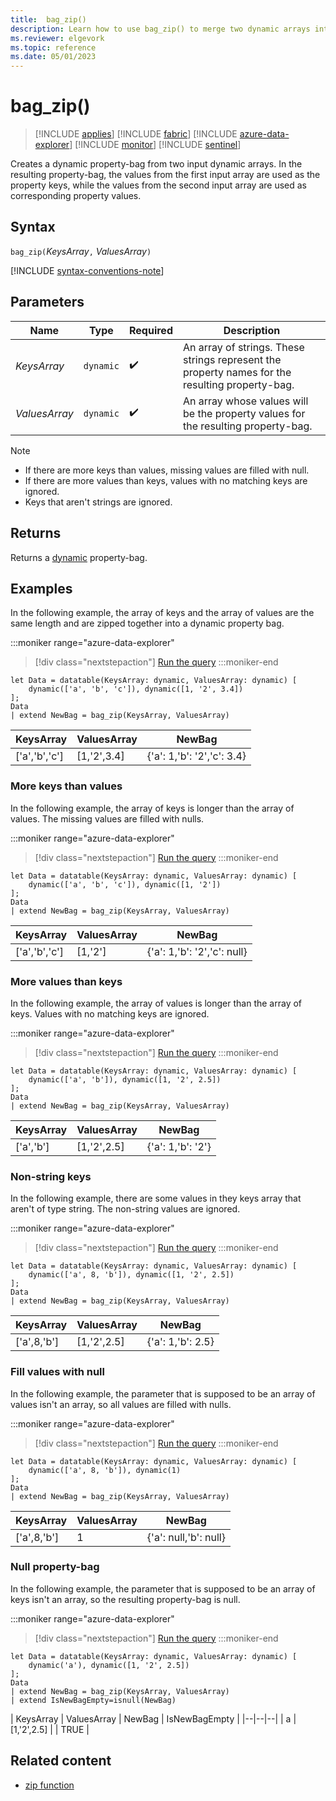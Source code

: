 ```yaml
---
title:  bag_zip() 
description: Learn how to use bag_zip() to merge two dynamic arrays into a single property-bag of keys and values.
ms.reviewer: elgevork
ms.topic: reference
ms.date: 05/01/2023
---
```

# bag_zip()

> [!INCLUDE [applies](../includes/applies-to-version/applies.md)] [!INCLUDE [fabric](../includes/applies-to-version/fabric.md)] [!INCLUDE [azure-data-explorer](../includes/applies-to-version/azure-data-explorer.md)] [!INCLUDE [monitor](../includes/applies-to-version/monitor.md)] [!INCLUDE [sentinel](../includes/applies-to-version/sentinel.md)]

Creates a dynamic property-bag from two input dynamic arrays. In the resulting property-bag, the values from the first input array are used as the property keys, while the values from the second input array are used as corresponding property values.

## Syntax

`bag_zip(`*KeysArray*`,` *ValuesArray*`)`

[!INCLUDE [syntax-conventions-note](../includes/syntax-conventions-note.md)]

## Parameters

|Name|Type|Required|Description|
|--|--|--|--|
| *KeysArray* | `dynamic` |  :heavy_check_mark: | An array of strings. These strings represent the property names for the resulting property-bag.|
| *ValuesArray* | `dynamic` |  :heavy_check_mark: | An array whose values will be the property values for the resulting property-bag.|

> [!NOTE]
>
> * If there are more keys than values, missing values are filled with null.
> * If there are more values than keys, values with no matching keys are ignored.
> * Keys that aren't strings are ignored.

## Returns

Returns a [dynamic](scalar-data-types/dynamic.md) property-bag.

## Examples

In the following example, the array of keys and the array of values are the same length and are zipped together into a dynamic property bag.

:::moniker range="azure-data-explorer"
> [!div class="nextstepaction"]
> <a href="https://dataexplorer.azure.com/clusters/help/databases/Samples?query=H4sIAAAAAAAAA8tJLVFwSSxJVLBVSAFSJYlJOaka3qmVxY5FRYmVVgoplXmJuZnJOgphiTmlqWiimgrRvFwKQADla0SrJ6rrKKgngYhk9VhNHYSMIVDICChurGcSq8nLFWvNywWyl5erRiG1oiQ1L0XBL7XcKTEd6JCkxPT4qswChDNQbNcEAJQm8tKzAAAA" target="_blank">Run the query</a>
:::moniker-end

```kusto
let Data = datatable(KeysArray: dynamic, ValuesArray: dynamic) [
    dynamic(['a', 'b', 'c']), dynamic([1, '2', 3.4])
];
Data
| extend NewBag = bag_zip(KeysArray, ValuesArray)
```

| KeysArray | ValuesArray | NewBag |
|--|--|--|
| ['a','b','c'] | [1,'2',3.4] | {'a': 1,'b': '2','c': 3.4} |

### More keys than values

In the following example, the array of keys is longer than the array of values. The missing values are filled with nulls.

:::moniker range="azure-data-explorer"
> [!div class="nextstepaction"]
> <a href="https://dataexplorer.azure.com/clusters/help/databases/Samples?query=H4sIAAAAAAAAA8tJLVFwSSxJVLBVSAFSJYlJOaka3qmVxY5FRYmVVgoplXmJuZnJOgphiTmlqWiimgrRvFwKQADla0SrJ6rrKKgngYhk9VhNHYSMIVDICCjEyxVrzcsFspKXq0YhtaIkNS9FwS+13CkxHeiGpMT0+KrMAoQLUCzWBAB4QDzurgAAAA==" target="_blank">Run the query</a>
:::moniker-end

```kusto
let Data = datatable(KeysArray: dynamic, ValuesArray: dynamic) [
    dynamic(['a', 'b', 'c']), dynamic([1, '2'])
];
Data
| extend NewBag = bag_zip(KeysArray, ValuesArray)
```

| KeysArray | ValuesArray | NewBag |
|--|--|--|
| ['a','b','c'] | [1,'2'] | {'a': 1,'b': '2','c': null} |

### More values than keys

In the following example, the array of values is longer than the array of keys. Values with no matching keys are ignored.

:::moniker range="azure-data-explorer"
> [!div class="nextstepaction"]
> <a href="https://dataexplorer.azure.com/clusters/help/databases/Samples?query=H4sIAAAAAAAAA8tJLVFwSSxJVLBVSAFSJYlJOaka3qmVxY5FRYmVVgoplXmJuZnJOgphiTmlqWiimgrRvFwKQADla0SrJ6rrKKgnqcdq6iAEDYFCRkBxIz3TWE1erlhrXi6QlbxcNQqpFSWpeSkKfqnlTonpQDckJabHV2UWIFyAYrEmAMOF9yWuAAAA" target="_blank">Run the query</a>
:::moniker-end

```kusto
let Data = datatable(KeysArray: dynamic, ValuesArray: dynamic) [
    dynamic(['a', 'b']), dynamic([1, '2', 2.5])
];
Data
| extend NewBag = bag_zip(KeysArray, ValuesArray)
```

| KeysArray | ValuesArray | NewBag |
|--|--|--|
| ['a','b'] | [1,'2',2.5] | {'a': 1,'b': '2'} |

### Non-string keys

In the following example, there are some values in they keys array that aren't of type string. The non-string values are ignored.

:::moniker range="azure-data-explorer"
> [!div class="nextstepaction"]
> <a href="https://dataexplorer.azure.com/clusters/help/databases/Samples?query=H4sIAAAAAAAAA8tJLVFwSSxJVLBVSAFSJYlJOaka3qmVxY5FRYmVVimVeYm5mck6CmGJOaWpqIIKmgrRUKZGtHqiuo6FjnqSeqymjgJc1FBHQd1IXUfBSM80VjPWmpcLZBUvV41CakVJal6Kgl9quVNiOtDupMT0+KrMAoTNKDZqAgBG9LZkpgAAAA==" target="_blank">Run the query</a>
:::moniker-end

```kusto
let Data = datatable(KeysArray: dynamic, ValuesArray: dynamic) [
    dynamic(['a', 8, 'b']), dynamic([1, '2', 2.5])
];
Data
| extend NewBag = bag_zip(KeysArray, ValuesArray)
```

| KeysArray | ValuesArray | NewBag |
|--|--|--|
| ['a',8,'b'] | [1,'2',2.5] | {'a': 1,'b': 2.5} |

### Fill values with null

In the following example, the parameter that is supposed to be an array of values isn't an array, so all values are filled with nulls.

:::moniker range="azure-data-explorer"
> [!div class="nextstepaction"]
> <a href="https://dataexplorer.azure.com/clusters/help/databases/Samples?query=H4sIAAAAAAAAA8tJLVFwSSxJVLBVSAFSJYlJOaka3qmVxY5FRYmVVgoplXmJuZnJOgphiTmlqWiimgrRvFwKQADla0SrJ6rrKFjoKKgnqcdq6sDFDTV5uWKteblANvFy1SikVpSk5qUo+KWWOyWmA61OSkyPr8osQFiMYp8mAJSpx+ClAAAA" target="_blank">Run the query</a>
:::moniker-end

```kusto
let Data = datatable(KeysArray: dynamic, ValuesArray: dynamic) [
    dynamic(['a', 8, 'b']), dynamic(1)
];
Data
| extend NewBag = bag_zip(KeysArray, ValuesArray)
```

| KeysArray | ValuesArray | NewBag |
|--|--|--|
| ['a',8,'b'] | 1 | {'a': null,'b': null} |

### Null property-bag

In the following example, the parameter that is supposed to be an array of keys isn't an array, so the resulting property-bag is null.

:::moniker range="azure-data-explorer"
> [!div class="nextstepaction"]
> <a href="https://dataexplorer.azure.com/clusters/help/databases/Samples?query=H4sIAAAAAAAAA8tJLVFwSSxJVLBVSAFSJYlJOaka3qmVxY5FRYmVVgoplXmJuZnJOgphiTmlqWiimgrRvFwKQADla6gnqmvqwHnRhjoK6kbqOgpGeqaxmrxcsda8XCC7eLlqFFIrSlLzUhT8UsudEtOBliclpsdXZRYgrEaxURNJi2cxRJNrbkFJpW1mcV5pTo4GREgTACOl4ijOAAAA" target="_blank">Run the query</a>
:::moniker-end

```kusto
let Data = datatable(KeysArray: dynamic, ValuesArray: dynamic) [
    dynamic('a'), dynamic([1, '2', 2.5])
];
Data
| extend NewBag = bag_zip(KeysArray, ValuesArray)
| extend IsNewBagEmpty=isnull(NewBag)
```

| KeysArray | ValuesArray | NewBag | IsNewBagEmpty |
|--|--|--|
| a | [1,'2',2.5] | | TRUE |

## Related content

* [zip function](zip-function.md)
